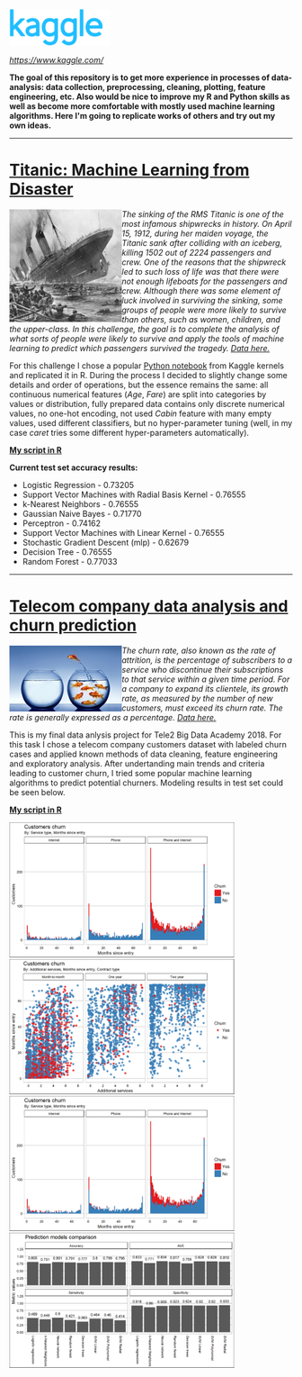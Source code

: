 ![](/images/kaggle_logo.png)

*https://www.kaggle.com/*

**The goal of this repository is to get more experience in processes of data-analysis: data collection, preprocessing, cleaning, plotting, feature engineering, etc. Also would be nice to improve my R and Python skills as well as become more comfortable with mostly used machine learning algorithms. Here I'm going to replicate works of others and try out my own ideas.**

---

# [Titanic: Machine Learning from Disaster](https://www.kaggle.com/c/titanic#description)

<img align="left" src="/images/titanic_small.png">

*The sinking of the RMS Titanic is one of the most infamous shipwrecks in history.  On April 15, 1912, during her maiden voyage, the Titanic sank after colliding with an iceberg, killing 1502 out of 2224 passengers and crew. One of the reasons that the shipwreck led to such loss of life was that there were not enough lifeboats for the passengers and crew. Although there was some element of luck involved in surviving the sinking, some groups of people were more likely to survive than others, such as women, children, and the upper-class. In this challenge, the goal is to complete the analysis of what sorts of people were likely to survive and apply the tools of machine learning to predict which passengers survived the tragedy. [Data here.](https://www.kaggle.com/c/titanic/data)*

For this challenge I chose a popular [Python notebook](https://www.kaggle.com/startupsci/titanic-data-science-solutions/notebook) from Kaggle kernels and replicated it in R. During the process I decided to slightly change some details and order of operations, but the essence remains the same: all continuous numerical features (*Age*, *Fare*) are split into categories by values or distribution, fully prepared data contains only discrete numerical values, no one-hot encoding, not used *Cabin* feature with many empty values, used different classifiers, but no hyper-parameter tuning (well, in my case *caret* tries some different hyper-parameters automatically).

[**My script in R**](/titanic/titanic.R)

**Current test set accuracy results:**
* Logistic Regression - 0.73205
* Support Vector Machines with Radial Basis Kernel - 0.76555
* k-Nearest Neighbors - 0.76555
* Gaussian Naive Bayes - 0.71770
* Perceptron - 0.74162
* Support Vector Machines with Linear Kernel - 0.76555
* Stochastic Gradient Descent (mlp) - 0.62679
* Decision Tree - 0.76555
* Random Forest - 0.77033

---

# [Telecom company data analysis and churn prediction](https://www.kaggle.com/hkalsi/telecom-company-customer-churn)

<img align="left" src="/images/churn_small.png">

*The churn rate, also known as the rate of attrition, is the percentage of subscribers to a service who discontinue their subscriptions to that service within a given time period. For a company to expand its clientele, its growth rate, as measured by the number of new customers, must exceed its churn rate. The rate is generally expressed as a percentage. [Data here.](https://www.kaggle.com/hkalsi/telecom-company-customer-churn/data)*


This is my final data anlysis project for Tele2 Big Data Academy 2018. For this task I chose a telecom company customers dataset with labeled churn cases and applied known methods of data cleaning, feature engineering and exploratory analysis. After undertanding main trends and criteria leading to customer churn, I tried some popular machine learning algorithms to predict potential churners. Modeling results in test set could be seen below. 

[**My script in R**](/churn-prediction)

<img src="/images/example1.png" height="240"/><img src="/images/example2.png" height="240"/><img src="/images/example1.png" height="240"/><img src="/images/models.png" height="240"/>



